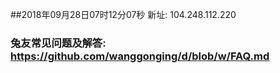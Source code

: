 ##2018年09月28日07时12分07秒 新址: 104.248.112.220
### 兔友常见问题及解答: https://github.com/wanggonging/d/blob/w/FAQ.md
